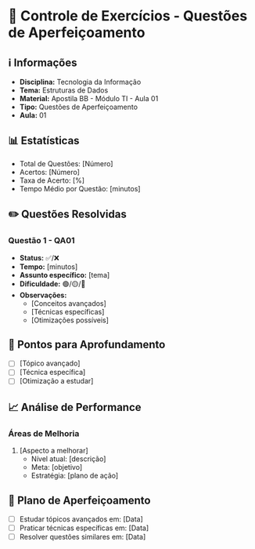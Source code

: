 # 📘 Controle de Exercícios - Questões de Aperfeiçoamento

## ℹ️ Informações
- **Disciplina:** Tecnologia da Informação
- **Tema:** Estruturas de Dados
- **Material:** Apostila BB - Módulo TI - Aula 01
- **Tipo:** Questões de Aperfeiçoamento
- **Aula:** 01

## 📊 Estatísticas
- Total de Questões: [Número]
- Acertos: [Número]
- Taxa de Acerto: [%]
- Tempo Médio por Questão: [minutos]

## ✏️ Questões Resolvidas

### Questão 1 - QA01
- **Status:** ✅/❌
- **Tempo:** [minutos]
- **Assunto específico:** [tema]
- **Dificuldade:** 🟢/🟡/🔴
- **Observações:**
  - [Conceitos avançados]
  - [Técnicas específicas]
  - [Otimizações possíveis]

## 🎯 Pontos para Aprofundamento
- [ ] [Tópico avançado]
- [ ] [Técnica específica]
- [ ] [Otimização a estudar]

## 📈 Análise de Performance
### Áreas de Melhoria
1. [Aspecto a melhorar]
   - Nível atual: [descrição]
   - Meta: [objetivo]
   - Estratégia: [plano de ação]

## 🔄 Plano de Aperfeiçoamento
- [ ] Estudar tópicos avançados em: [Data]
- [ ] Praticar técnicas específicas em: [Data]
- [ ] Resolver questões similares em: [Data]